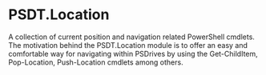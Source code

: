 # PSDT.Location
A collection of current position and navigation related PowerShell cmdlets. The motivation behind the PSDT.Location module is to offer an easy and comfortable way for navigating within PSDrives by using the Get-ChildItem, Pop-Location, Push-Location cmdlets among others.
